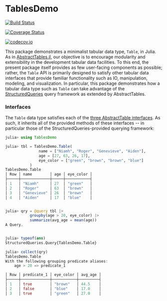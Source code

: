 # TablesDemo

[![Build Status](https://travis-ci.org/davidagold/TablesDemo.jl.svg?branch=master)](https://travis-ci.org/davidagold/TablesDemo.jl)

[![Coverage Status](https://coveralls.io/repos/davidagold/TablesDemo.jl/badge.svg?branch=master&service=github)](https://coveralls.io/github/davidagold/TablesDemo.jl?branch=master)

[![codecov.io](http://codecov.io/github/davidagold/TablesDemo.jl/coverage.svg?branch=master)](http://codecov.io/github/davidagold/TablesDemo.jl?branch=master)

This package demonstrates a minimalist tabular data type, `Table`, in Julia. As in [AbstractTables.jl](https://github.com/davidagold/AbstractTables.jl), our objective is to encourage modularity and extensibility in the development tabular data facilities. To this end, the present package itself provides as few user-facing components as possible; rather, the `Table` API is primarily designed to satisfy other tabular data interfaces that provide familiar functionality such as IO, manipulation, modeling, and visualization. In particular, this package demonstrates how a tabular data type such as `Table` can take advantage of the [StructuredQueries](https://github.com/davidagold/StructuredQueries.jl) query framework as extended by AbstractTables.

### Interfaces

The `Table` data type satisfies each of the [three AbstractTable interfaces](https://github.com/davidagold/AbstractTables.jl#interfaces). As such, it inherits all of the provided methods of these interfaces -- in particular those of the StructuredQueries-provided querying framework:
```julia
julia> using TablesDemo

julia> tbl = TablesDemo.Table(
               name = ["Niamh", "Roger", "Genevieve", "Aiden"],
               age = [27, 63, 26, 17],
               eye_color = ["green", "brown", "brown", "blue"]
           )
TablesDemo.Table
│ Row │ name        │ age │ eye_color │
├─────┼─────────────┼─────┼───────────┤
│ 1   │ "Niamh"     │ 27  │ "green"   │
│ 2   │ "Roger"     │ 63  │ "brown"   │
│ 3   │ "Genevieve" │ 26  │ "brown"   │
│ 4   │ "Aiden"     │ 17  │ "blue"    │


julia> qry = @query tbl |>
           groupby(age > 20, eye_color) |>
           summarize(avg_age = mean(age))
A Query.


julia> typeof(ans)
StructuredQueries.Query{TablesDemo.Table}

julia> collect(qry)
TablesDemo.Table
With the following grouping predicate aliases:
    age > 20 => predicate_1

│ Row │ predicate_1 │ eye_color │ avg_age │
├─────┼─────────────┼───────────┼─────────┤
│ 1   │ true        │ "brown"   │ 44.5    │
│ 2   │ false       │ "blue"    │ 17.0    │
│ 3   │ true        │ "green"   │ 27.0    │
```
